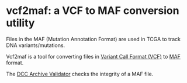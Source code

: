 vcf2maf: a VCF to MAF conversion utility
========================================

Files in the MAF (Mutation Annotation Format) are used in TCGA to track DNA variants/mutations.

Vcf2maf is a tool for converting files in [Variant Call Format (VCF)](https://wiki.nci.nih.gov/display/TCGA/TCGA+Variant+Call+Format+%28VCF%29+1.1+Specification) to [MAF](https://wiki.nci.nih.gov/display/TCGA/Mutation+Annotation+Format) format.

The [DCC Archive Validator](https://wiki.nci.nih.gov/display/TCGA/TCGA+Archive+Validator) checks the integrity of a MAF file.

